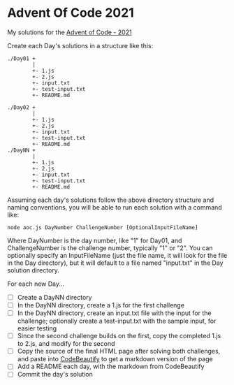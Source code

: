 # Advent Of Code 2021
My solutions for the [Advent of Code - 2021](https://adventofcode.com/2021)

Create each Day's solutions in a structure like this:
```
./Day01 +
        |
        +- 1.js
        +- 2.js
        +- input.txt
        +- test-input.txt
        +- README.md

./Day02 +
        |
        +- 1.js
        +- 2.js
        +- input.txt
        +- test-input.txt
        +- README.md
./DayNN +
        |
        +- 1.js
        +- 2.js
        +- input.txt
        +- test-input.txt
        +- README.md
```

Assuming each day's solutions follow the above directory structure and naming conventions, you will be able to run each solution with a command like:
```
node aoc.js DayNumber ChallengeNumber [OptionalInputFileName]
```
Where DayNumber is the day number, like "1" for Day01, and ChallengeNumber is the challenge number, typically "1" or "2".  You can optionally specify an InputFileName (just the file name, it will look for the file in the Day directory), but it will default to a file named "input.txt" in the Day solution directory.

For each new Day...
- [ ] Create a DayNN directory
- [ ] In the DayNN directory, create a 1.js for the first challenge
- [ ] In the DayNN directory, create an input.txt file with the input for the challenge; optionally create a test-input.txt with the sample input, for easier testing
- [ ] Since the second challenge builds on the first, copy the completed 1.js to 2.js, and modify for the second
- [ ] Copy the source of the final HTML page after solving both challenges, and paste into [CodeBeautify](https://codebeautify.org/html-to-markdown) to get a markdown version of the page
- [ ] Add a README each day, with the markdown from CodeBeautify
- [ ] Commit the day's solution